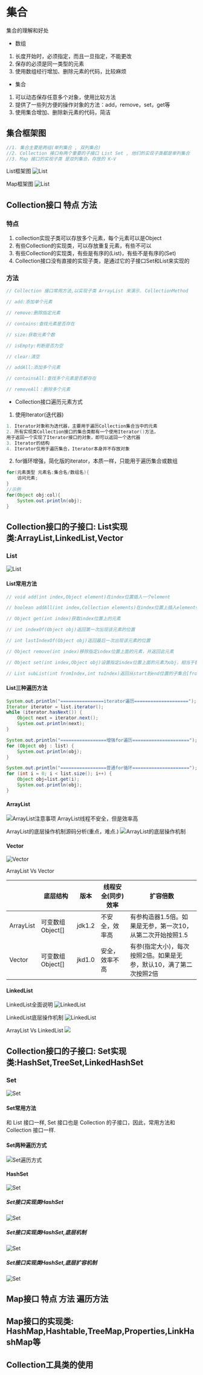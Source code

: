 # 集合
集合的理解和好处
- 数组
1. 长度开始时，必须指定，而且一旦指定，不能更改
2. 保存的必须是同一类型的元素
3. 使用数组经行增加、删除元素的代码，比较麻烦

- 集合
1. 可以动态保存任意多个对象，使用比较方法
2. 提供了一些列方便的操作对象的方法：add，remove，set，get等
3. 使用集合增加、删除新元素的代码，简洁

## 集合框架图
```java
//1. 集合主要是两组(单列集合 , 双列集合)
//2. Collection 接口有两个重要的子接口 List Set , 他们的实现子类都是单列集合
//3. Map 接口的实现子类 是双列集合，存放的 K-V
```
List框架图
![List](./images/13_1.png)

Map框架图
![List](./images/13_2.png)
## Collection接口 特点 方法
### 特点
1. collection实现子类可以存放多个元素，每个元素可以是Object
2. 有些Collection的实现类，可以存放重复元素，有些不可以
3. 有些Collection的实现类，有些是有序的(List)，有些不是有序的(Set)
4. Collection接口没有直接的实现子类，是通过它的子接口Set和List来实现的

### 方法
```java
// Collection 接口常用方法,以实现子类 ArrayList 来演示. CollectionMethod

// add:添加单个元素

// remove:删除指定元素

// contains:查找元素是否存在

// size:获取元素个数

// isEmpty:判断是否为空

// clear:清空

// addAll:添加多个元素

// containsAll:查找多个元素是否都存在

// removeAll：删除多个元素

```
- Collection接口遍历元素方式

1. 使用Iterator(迭代器)
```java
1. Iterator对象称为迭代器，主要用于遍历Collection集合当中的元素
2. 所有实现类Collection接口的集合类都有一个使用Iterator()方法，
用于返回一个实现了Iterator接口的对象，即可以返回一个迭代器
3. Iterator的结构
4. Iterator仅用于遍历集合，Iterator本身并不存放对象
```
2. for循环增强，简化版的iterator，本质一样，只能用于遍历集合或数组
```java
for(元素类型 元素名:集合名/数组名){
    访问元素;
}
//示例
for(Object obj:col){
    System.out.println(obj);
}
```
## Collection接口的子接口: List实现类:ArrayList,LinkedList,Vector
### List
![List](./images/13_3.png)
#### List常用方法
```java
// void add(int index,Object element)在index位置插入一个element

// boolean addAll(int index,Collection elements)在index位置上插入elements所有元素

// Object get(int index)获取index位置上的元素

// int indexOf(Object obj)返回第一次出现该元素的位置

// int lastIndexOf(Object obj)返回最后一次出现该元素的位置

// Object remove(int index)移除指定index位置上面的元素，并返回此元素

// Object set(int index,Object obj)设置指定index位置上面的元素为obj，相当于替换

// List subList(int fromIndex,int toIndex)返回从start到end位置的子集合[fromIndex,toIndex)

```
#### List三种遍历方法
```java
System.out.println("================iterator遍历====================");
Iterator iterator = list.iterator();
while (iterator.hasNext()) {
    Object next = iterator.next();
    System.out.println(next);
}

System.out.println("=================增强for遍历=====================");
for (Object obj : list) {
    System.out.println(obj);
}

System.out.println("=================普通for循环=====================");
for (int i = 0; i < list.size(); i++) {
    Object obj=list.get(i);
    System.out.println(obj);
}
```
#### ArrayList
![ArrayList注意事项](./images/13_4.png)
ArrayList线程不安全，但是效率高

ArrayList的底层操作机制源码分析(重点，难点.)
![ArrayList的底层操作机制](./images/13_5.png)

#### Vector
![Vector](./images/13_6.png)

ArrayList Vs Vector

| |底层结构|版本|线程安全(同步) 效率|扩容倍数|
|---|---|---|---|---|
|ArrayList|可变数组Object[]|jdk1.2|不安全，效率高|有参构造器1.5倍。如果是无参，第一次10，从第二次开始按照1.5|
|Vector|可变数组Object[]|jkd1.0|安全，效率不高|有参(指定大小)，每次按照2倍。如果是无参，默认10，满了第二次按照2倍|

#### LinkedList
LinkedList全面说明
![LinkedList](./images/13_7.png)

LinkedList底层操作机制
![LinkedList](./images/13_8.png)

ArrayList Vs LinkedList
![](./images/13_9.png)

## Collection接口的子接口: Set实现类:HashSet,TreeSet,LinkedHashSet

### Set
![Set](./images/13_10.png)

#### Set常用方法
和 List 接口一样, Set 接口也是 Collection 的子接口，因此，常用方法和 Collection 接口一样.

#### Set两种遍历方式
![Set遍历方式](./images/13_11.png)

#### HashSet
![Set](./images/13_12.png)

##### Set接口实现类HashSet
![Set](./images/13_13.png)

##### Set接口实现类HashSet,底层机制
![Set](./images/13_14.png)

##### Set接口实现类HashSet,底层扩容机制
![Set](./images/13_15.png)

## Map接口 特点 方法 遍历方法

## Map接口的实现类: HashMap,Hashtable,TreeMap,Properties,LinkHashMap等

## Collection工具类的使用